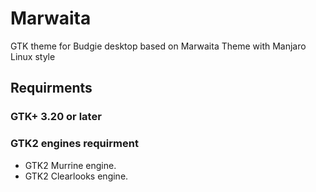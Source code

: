 # Marwaita
GTK theme for Budgie desktop based on Marwaita Theme with Manjaro Linux style

## Requirments

### GTK+ 3.20 or later

### GTK2 engines requirment
- GTK2 Murrine engine.
- GTK2 Clearlooks engine.
